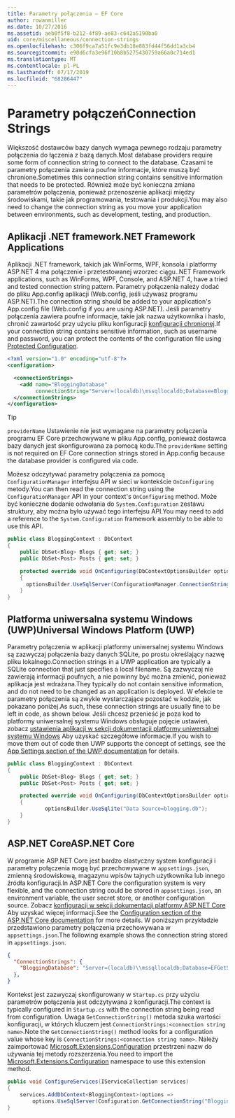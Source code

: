 ```yaml
---
title: Parametry połączenia — EF Core
author: rowanmiller
ms.date: 10/27/2016
ms.assetid: aeb0f5f8-b212-4f89-ae83-c642a5190ba0
uid: core/miscellaneous/connection-strings
ms.openlocfilehash: c306f9ca7a51fc9e3db18e883fd44f56dd1a3cb4
ms.sourcegitcommit: e90d6cfa3e96f10b8b5275430759a66a0c714ed1
ms.translationtype: MT
ms.contentlocale: pl-PL
ms.lasthandoff: 07/17/2019
ms.locfileid: "68286447"
---
```

# <a name="connection-strings"></a><span data-ttu-id="1ae35-102">Parametry połączeń</span><span class="sxs-lookup"><span data-stu-id="1ae35-102">Connection Strings</span></span>

<span data-ttu-id="1ae35-103">Większość dostawców bazy danych wymaga pewnego rodzaju parametry połączenia do łączenia z bazą danych.</span><span class="sxs-lookup"><span data-stu-id="1ae35-103">Most database providers require some form of connection string to connect to the database.</span></span> <span data-ttu-id="1ae35-104">Czasami te parametry połączenia zawiera poufne informacje, które muszą być chronione.</span><span class="sxs-lookup"><span data-stu-id="1ae35-104">Sometimes this connection string contains sensitive information that needs to be protected.</span></span> <span data-ttu-id="1ae35-105">Również może być konieczna zmiana parametrów połączenia, ponieważ przenoszenie aplikacji między środowiskami, takie jak programowania, testowania i produkcji.</span><span class="sxs-lookup"><span data-stu-id="1ae35-105">You may also need to change the connection string as you move your application between environments, such as development, testing, and production.</span></span>

## <a name="net-framework-applications"></a><span data-ttu-id="1ae35-106">Aplikacji .NET framework</span><span class="sxs-lookup"><span data-stu-id="1ae35-106">.NET Framework Applications</span></span>

<span data-ttu-id="1ae35-107">Aplikacji .NET framework, takich jak WinForms, WPF, konsola i platformy ASP.NET 4 ma połączenie i przetestowanej wzorzec ciągu.</span><span class="sxs-lookup"><span data-stu-id="1ae35-107">.NET Framework applications, such as WinForms, WPF, Console, and ASP.NET 4, have a tried and tested connection string pattern.</span></span> <span data-ttu-id="1ae35-108">Parametry połączenia należy dodać do pliku App.config aplikacji (Web.config, jeśli używasz programu ASP.NET).</span><span class="sxs-lookup"><span data-stu-id="1ae35-108">The connection string should be added to your application's App.config file (Web.config if you are using ASP.NET).</span></span> <span data-ttu-id="1ae35-109">Jeśli parametry połączenia zawiera poufne informacje, takie jak nazwa użytkownika i hasło, chronić zawartość przy użyciu pliku konfiguracji [konfiguracji chronionej](https://docs.microsoft.com/dotnet/framework/data/adonet/connection-strings-and-configuration-files#encrypting-configuration-file-sections-using-protected-configuration).</span><span class="sxs-lookup"><span data-stu-id="1ae35-109">If your connection string contains sensitive information, such as username and password, you can protect the contents of the configuration file using [Protected Configuration](https://docs.microsoft.com/dotnet/framework/data/adonet/connection-strings-and-configuration-files#encrypting-configuration-file-sections-using-protected-configuration).</span></span>

``` xml
<?xml version="1.0" encoding="utf-8"?>
<configuration>

  <connectionStrings>
    <add name="BloggingDatabase"
         connectionString="Server=(localdb)\mssqllocaldb;Database=Blogging;Trusted_Connection=True;" />
  </connectionStrings>
</configuration>
```

> [!TIP]  
> <span data-ttu-id="1ae35-110">`providerName` Ustawienie nie jest wymagane na parametry połączenia programu EF Core przechowywane w pliku App.config, ponieważ dostawca bazy danych jest skonfigurowana za pomocą kodu.</span><span class="sxs-lookup"><span data-stu-id="1ae35-110">The `providerName` setting is not required on EF Core connection strings stored in App.config because the database provider is configured via code.</span></span>

<span data-ttu-id="1ae35-111">Możesz odczytywać parametry połączenia za pomocą `ConfigurationManager` interfejsu API w sieci w kontekście `OnConfiguring` metody.</span><span class="sxs-lookup"><span data-stu-id="1ae35-111">You can then read the connection string using the `ConfigurationManager` API in your context's `OnConfiguring` method.</span></span> <span data-ttu-id="1ae35-112">Może być konieczne dodanie odwołania do `System.Configuration` zestawu struktury, aby można było używać tego interfejsu API.</span><span class="sxs-lookup"><span data-stu-id="1ae35-112">You may need to add a reference to the `System.Configuration` framework assembly to be able to use this API.</span></span>

``` csharp
public class BloggingContext : DbContext
{
    public DbSet<Blog> Blogs { get; set; }
    public DbSet<Post> Posts { get; set; }

    protected override void OnConfiguring(DbContextOptionsBuilder optionsBuilder)
    {
      optionsBuilder.UseSqlServer(ConfigurationManager.ConnectionStrings["BloggingDatabase"].ConnectionString);
    }
}
```

## <a name="universal-windows-platform-uwp"></a><span data-ttu-id="1ae35-113">Platforma uniwersalna systemu Windows (UWP)</span><span class="sxs-lookup"><span data-stu-id="1ae35-113">Universal Windows Platform (UWP)</span></span>

<span data-ttu-id="1ae35-114">Parametry połączenia w aplikacji platformy uniwersalnej systemu Windows są zazwyczaj połączenia bazy danych SQLite, po prostu określający nazwę pliku lokalnego.</span><span class="sxs-lookup"><span data-stu-id="1ae35-114">Connection strings in a UWP application are typically a SQLite connection that just specifies a local filename.</span></span> <span data-ttu-id="1ae35-115">Są zazwyczaj nie zawierają informacji poufnych, a nie powinny być można zmienić, ponieważ aplikacja jest wdrażana.</span><span class="sxs-lookup"><span data-stu-id="1ae35-115">They typically do not contain sensitive information, and do not need to be changed as an application is deployed.</span></span> <span data-ttu-id="1ae35-116">W efekcie te parametry połączenia są zwykle wystarczające pozostać w kodzie, jak pokazano poniżej.</span><span class="sxs-lookup"><span data-stu-id="1ae35-116">As such, these connection strings are usually fine to be left in code, as shown below.</span></span> <span data-ttu-id="1ae35-117">Jeśli chcesz przenieść je poza kod to platformy uniwersalnej systemu Windows obsługuje pojęcie ustawień, zobacz [ustawienia aplikacji w sekcji dokumentacji platformy uniwersalnej systemu Windows](https://docs.microsoft.com/windows/uwp/app-settings/store-and-retrieve-app-data) Aby uzyskać szczegółowe informacje.</span><span class="sxs-lookup"><span data-stu-id="1ae35-117">If you wish to move them out of code then UWP supports the concept of settings, see the [App Settings section of the UWP documentation](https://docs.microsoft.com/windows/uwp/app-settings/store-and-retrieve-app-data) for details.</span></span>

``` csharp
public class BloggingContext : DbContext
{
    public DbSet<Blog> Blogs { get; set; }
    public DbSet<Post> Posts { get; set; }

    protected override void OnConfiguring(DbContextOptionsBuilder optionsBuilder)
    {
            optionsBuilder.UseSqlite("Data Source=blogging.db");
    }
}
```

## <a name="aspnet-core"></a><span data-ttu-id="1ae35-118">ASP.NET Core</span><span class="sxs-lookup"><span data-stu-id="1ae35-118">ASP.NET Core</span></span>

<span data-ttu-id="1ae35-119">W programie ASP.NET Core jest bardzo elastyczny system konfiguracji i parametry połączenia mogą być przechowywane w `appsettings.json`, zmienną środowiskową, magazynu wpisów tajnych użytkownika lub innego źródła konfiguracji.</span><span class="sxs-lookup"><span data-stu-id="1ae35-119">In ASP.NET Core the configuration system is very flexible, and the connection string could be stored in `appsettings.json`, an environment variable, the user secret store, or another configuration source.</span></span> <span data-ttu-id="1ae35-120">Zobacz [konfiguracji w sekcji dokumentacji platformy ASP.NET Core](https://docs.asp.net/en/latest/fundamentals/configuration.html) Aby uzyskać więcej informacji.</span><span class="sxs-lookup"><span data-stu-id="1ae35-120">See the [Configuration section of the ASP.NET Core documentation](https://docs.asp.net/en/latest/fundamentals/configuration.html) for more details.</span></span> <span data-ttu-id="1ae35-121">W poniższym przykładzie przedstawiono parametry połączenia przechowywana w `appsettings.json`.</span><span class="sxs-lookup"><span data-stu-id="1ae35-121">The following example shows the connection string stored in `appsettings.json`.</span></span>

``` json
{
  "ConnectionStrings": {
    "BloggingDatabase": "Server=(localdb)\\mssqllocaldb;Database=EFGetStarted.ConsoleApp.NewDb;Trusted_Connection=True;"
  },
}
```

<span data-ttu-id="1ae35-122">Kontekst jest zazwyczaj skonfigurowany w `Startup.cs` przy użyciu parametrów połączenia jest odczytywana z konfiguracji.</span><span class="sxs-lookup"><span data-stu-id="1ae35-122">The context is typically configured in `Startup.cs` with the connection string being read from configuration.</span></span> <span data-ttu-id="1ae35-123">Uwaga `GetConnectionString()` metoda szuka wartości konfiguracji, w których kluczem jest `ConnectionStrings:<connection string name>`.</span><span class="sxs-lookup"><span data-stu-id="1ae35-123">Note the `GetConnectionString()` method looks for a configuration value whose key is `ConnectionStrings:<connection string name>`.</span></span> <span data-ttu-id="1ae35-124">Należy zaimportować [Microsoft.Extensions.Configuration](https://docs.microsoft.com/dotnet/api/microsoft.extensions.configuration) przestrzeni nazw do używania tej metody rozszerzenia.</span><span class="sxs-lookup"><span data-stu-id="1ae35-124">You need to import the [Microsoft.Extensions.Configuration](https://docs.microsoft.com/dotnet/api/microsoft.extensions.configuration) namespace to use this extension method.</span></span>

``` csharp
public void ConfigureServices(IServiceCollection services)
{
    services.AddDbContext<BloggingContext>(options =>
        options.UseSqlServer(Configuration.GetConnectionString("BloggingDatabase")));
}
```
